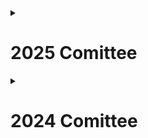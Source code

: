 
<details>
  <summary><h1>2025 Comittee</h1></summary>

  ## President
  Tom Leighton

  ## Treasurer
  Izak Dingley 

  ## Events Officer 
  Alex Bulloso

  ## Speakers Officer
  Mimi Gorringe
</details>

<details>
  <summary><h1>2024 Comittee</h1></summary>
  
  ## President
  Viraj Deorukhkar

  ## Vice President
  Rebecca Hankins

  ## Secretary
  Purvanshi Patel

  ## Treasurer
  Issy Burn

  ## Events Officer
  Tom Leighton

  ## Speakers Officer
  Rose Ru
</details>


